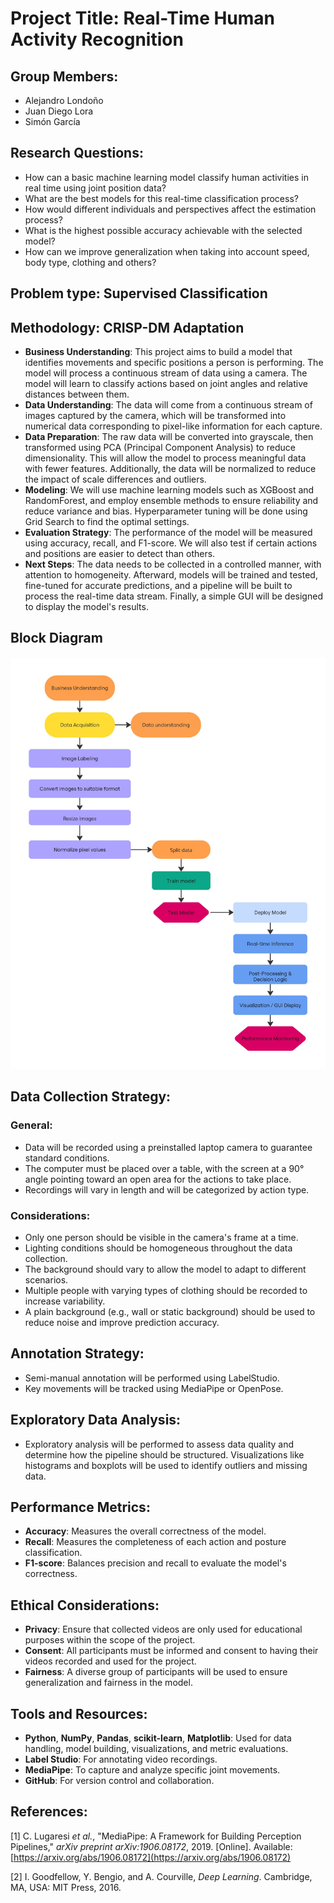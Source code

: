 # Project Title: Real-Time Human Activity Recognition

## Group Members:
- Alejandro Londoño
- Juan Diego Lora
- Simón García

## Research Questions:
- How can a basic machine learning model classify human activities in real time using joint position data?
- What are the best models for this real-time classification process?
- How would different individuals and perspectives affect the estimation process?
- What is the highest possible accuracy achievable with the selected model?
- How can we improve generalization when taking into account speed, body type, clothing and others?

## Problem type: Supervised Classification

## Methodology: CRISP-DM Adaptation
- **Business Understanding**: This project aims to build a model that identifies movements and specific positions a person is performing. The model will process a continuous stream of data using a camera. The model will learn to classify actions based on joint angles and relative distances between them.
- **Data Understanding**: The data will come from a continuous stream of images captured by the camera, which will be transformed into numerical data corresponding to pixel-like information for each capture.
- **Data Preparation**: The raw data will be converted into grayscale, then transformed using PCA (Principal Component Analysis) to reduce dimensionality. This will allow the model to process meaningful data with fewer features. Additionally, the data will be normalized to reduce the impact of scale differences and outliers.
- **Modeling**: We will use machine learning models such as XGBoost and RandomForest, and employ ensemble methods to ensure reliability and reduce variance and bias. Hyperparameter tuning will be done using Grid Search to find the optimal settings.
- **Evaluation Strategy**: The performance of the model will be measured using accuracy, recall, and F1-score. We will also test if certain actions and positions are easier to detect than others.
- **Next Steps**: The data needs to be collected in a controlled manner, with attention to homogeneity. Afterward, models will be trained and tested, fine-tuned for accurate predictions, and a pipeline will be built to process the real-time data stream. Finally, a simple GUI will be designed to display the model's results.

## Block Diagram

![Block Diagram](images/Classification%20Model.jpg)

## Data Collection Strategy:
### General:
- Data will be recorded using a preinstalled laptop camera to guarantee standard conditions.
- The computer must be placed over a table, with the screen at a 90° angle pointing toward an open area for the actions to take place.
- Recordings will vary in length and will be categorized by action type.

### Considerations:
- Only one person should be visible in the camera's frame at a time.
- Lighting conditions should be homogeneous throughout the data collection.
- The background should vary to allow the model to adapt to different scenarios.
- Multiple people with varying types of clothing should be recorded to increase variability.
- A plain background (e.g., wall or static background) should be used to reduce noise and improve prediction accuracy.

## Annotation Strategy:
- Semi-manual annotation will be performed using LabelStudio.
- Key movements will be tracked using MediaPipe or OpenPose.

## Exploratory Data Analysis:
- Exploratory analysis will be performed to assess data quality and determine how the pipeline should be structured. Visualizations like histograms and boxplots will be used to identify outliers and missing data.

## Performance Metrics:
- **Accuracy**: Measures the overall correctness of the model.
- **Recall**: Measures the completeness of each action and posture classification.
- **F1-score**: Balances precision and recall to evaluate the model's correctness.

## Ethical Considerations:
- **Privacy**: Ensure that collected videos are only used for educational purposes within the scope of the project.
- **Consent**: All participants must be informed and consent to having their videos recorded and used for the project.
- **Fairness**: A diverse group of participants will be used to ensure generalization and fairness in the model.

## Tools and Resources:
- **Python**, **NumPy**, **Pandas**, **scikit-learn**, **Matplotlib**: Used for data handling, model building, visualizations, and metric evaluations.
- **Label Studio**: For annotating video recordings.
- **MediaPipe**: To capture and analyze specific joint movements.
- **GitHub**: For version control and collaboration.

## References:
[1] C. Lugaresi *et al.*, "MediaPipe: A Framework for Building Perception Pipelines," *arXiv preprint arXiv:1906.08172*, 2019. [Online]. Available: [https://arxiv.org/abs/1906.08172](https://arxiv.org/abs/1906.08172)

[2] I. Goodfellow, Y. Bengio, and A. Courville, *Deep Learning*. Cambridge, MA, USA: MIT Press, 2016.

